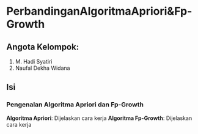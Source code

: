# PerbandinganAlgoritmaApriori&Fp-Growth

## Angota Kelompok:
1. M. Hadi Syatiri
2. Naufal Dekha Widana

## Isi

### Pengenalan Algoritma Apriori dan Fp-Growth
**Algoritma Apriori**: Dijelaskan cara kerja
**Algoritma Fp-Growth**: Dijelaskan cara kerja
